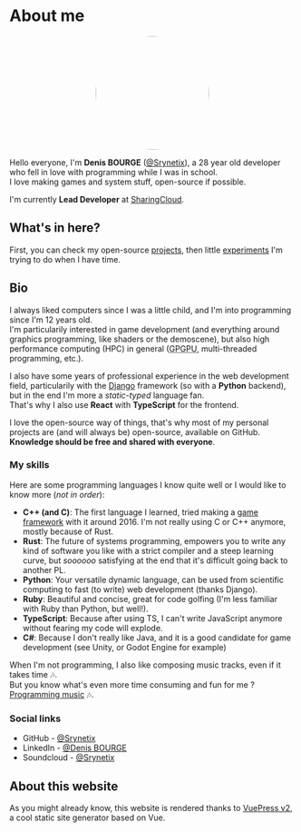 # About me

<p align="center">
    <img src="/images/me.jpg" style="width: 200px; height: 200px; border-radius: 50%">
</p>

Hello everyone, I'm **Denis BOURGE** ([@Srynetix](https://github.com/Srynetix)), a 28 year old developer who fell in love with programming while I was in school.  
I love making games and system stuff, open-source if possible.

I'm currently **Lead Developer** at [SharingCloud](https://github.com/sharingcloud/).

## What's in here?

First, you can check my open-source [projects](./projects/), then little [experiments](./experiments/) I'm trying to do when I have time.  

## Bio

I always liked computers since I was a little child, and I'm into programming since I'm 12 years old.  
I'm particularily interested in game development (and everything around graphics programming, like shaders or the demoscene), but also high performance computing (HPC) in general (<abbr title="General-Purpose computation on Graphic Processing Units">GPGPU</abbr>, multi-threaded programming, etc.).  

I also have some years of professional experience in the web development field, particularily with the [Django](https://www.djangoproject.com/) framework (so with a **Python** backend), but in the end I'm more a *static-typed* language fan.  
That's why I also use **React** with **TypeScript** for the frontend.

I love the open-source way of things, that's why most of my personal projects are (and will always be) open-source, available on GitHub.  
**Knowledge should be free and shared with everyone**.

### My skills

Here are some programming languages I know quite well or I would like to know more (*not in order*):

- **C++ (and C)**: The first language I learned, tried making a [game framework](./projects/game-related/hx3d-framework.html) with it around 2016. I'm not really using C or C++ anymore, mostly because of Rust.
- **Rust**: The future of systems programming, empowers you to write any kind of software you like with a strict compiler and a steep learning curve, but *soooooo* satisfying at the end that it's difficult going back to another PL.
- **Python**: Your versatile dynamic language, can be used from scientific computing to fast (to write) web development (thanks Django).
- **Ruby**: Beautiful and concise, great for code golfing (I'm less familiar with Ruby than Python, but well!).
- **TypeScript**: Because after using TS, I can't write JavaScript anymore without fearing my code will explode.
- **C#**: Because I don't really like Java, and it is a good candidate for game development (see Unity, or Godot Engine for example)

When I'm not programming, I also like composing music tracks, even if it takes time :notes:.  
But you know what's even more time consuming and fun for me ? [Programming music](./experiments/audio/csound.html) :notes:.

### Social links

- GitHub - [@Srynetix](https://github.com/Srynetix)
- LinkedIn - [@Denis BOURGE](https://www.linkedin.com/in/denis-bourge-09676a110/)
- Soundcloud - [@Srynetix](https://soundcloud.com/srynetix)

## About this website

As you might already know, this website is rendered thanks to [VuePress v2](https://v2.vuepress.vuejs.org/), a cool static site generator based on Vue.
